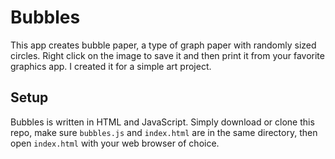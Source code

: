 # Bubbles

This app creates bubble paper, a type of graph paper with randomly sized circles. Right click on the image to save it and then print it from your favorite graphics app. I created it for a simple art project.

## Setup

Bubbles is written in HTML and JavaScript. Simply download or clone this repo, make sure `bubbles.js` and `index.html` are in the same directory, then open `index.html` with your web browser of choice.